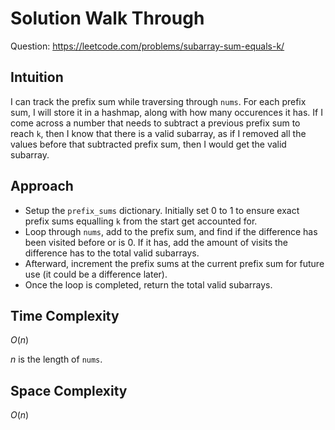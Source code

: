 # Solution Walk Through
Question: https://leetcode.com/problems/subarray-sum-equals-k/

## Intuition
I can track the prefix sum while traversing through `nums`. For each prefix sum, I will store it in a hashmap, along with how many occurences it has. If I come across a number that needs to subtract a previous prefix sum to reach `k`, then I know that there is a valid subarray, as if I removed all the values before that subtracted prefix sum, then I would get the valid subarray.

## Approach
- Setup the `prefix_sums` dictionary. Initially set 0 to 1 to ensure exact prefix sums equalling `k` from the start get accounted for.
- Loop through `nums`, add to the prefix sum, and find if the difference has been visited before or is 0. If it has, add the amount of visits the difference has to the total valid subarrays.
- Afterward, increment the prefix sums at the current prefix sum for future use (it could be a difference later).
- Once the loop is completed, return the total valid subarrays.

## Time Complexity
$O(n)$

$n$ is the length of `nums`.

## Space Complexity
$O(n)$
